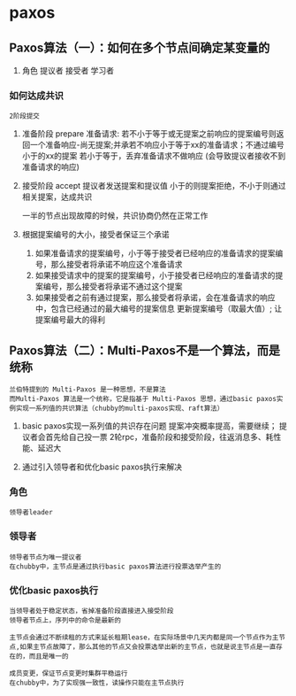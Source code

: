 # paxos

## Paxos算法（一）：如何在多个节点间确定某变量的
1. 角色
    提议者 接受者 学习者

### 如何达成共识
    2阶段提交
1. 准备阶段 prepare
    准备请求:
    若不小于等于或无提案之前响应的提案编号则返回一个准备响应-尚无提案;并承若不响应小于等于xx的准备请求；不通过编号小于的xx的提案
    若小于等于，丢弃准备请求不做响应 (会导致提议者接收不到准备请求的响应)
1. 接受阶段 accept
    提议者发送提案和提议值
    小于的则提案拒绝，不小于则通过相关提案，达成共识

    一半的节点出现故障的时候，共识协商仍然在正常工作

1. 根据提案编号的大小，接受者保证三个承诺
    1. 如果准备请求的提案编号，小于等于接受者已经响应的准备请求的提案编号，那么接受者将承诺不响应这个准备请求
    1. 如果接受请求中的提案的提案编号，小于接受者已经响应的准备请求的提案编号，那么接受者将承诺不通过这个提案
    1. 如果接受者之前有通过提案，那么接受者将承诺，会在准备请求的响应中，包含已经通过的最大编号的提案信息
        更新提案编号（取最大值）; 让提案编号最大的得利
    

## Paxos算法（二）：Multi-Paxos不是一个算法，而是统称
    兰伯特提到的 Multi-Paxos 是一种思想，不是算法
    而Multi-Paxos 算法是一个统称，它是指基于 Multi-Paxos 思想，通过basic paxos实例实现一系列值的共识算法（chubby的multi-paxos实现、raft算法） 

1. basic paxos实现一系列值的共识存在问题
    提案冲突概率提高，需要继续； 提议者会首先给自己投一票
    2轮rpc，准备阶段和接受阶段，往返消息多、耗性能、延迟大

1. 通过引入领导者和优化basic paxos执行来解决

### 角色
    领导者leader

### 领导者
    领导者节点为唯一提议者
    在chubby中，主节点是通过执行basic paxos算法进行投票选举产生的

### 优化basic paxos执行
    当领导者处于稳定状态，省掉准备阶段直接进入接受阶段
    领导者节点上，序列中的命令是最新的

    主节点会通过不断续租的方式来延长租期lease，在实际场景中几天内都是同一个节点作为主节点,如果主节点故障了，那么其他的节点又会投票选举出新的主节点，也就是说主节点是一直存在的，而且是唯一的

    成员变更，保证节点变更时集群平稳运行
    在chubby中，为了实现强一致性，读操作只能在主节点执行
